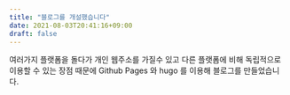 ```yaml
---
title: "블로그를 개설했습니다"
date: 2021-08-03T20:41:16+09:00
draft: false
---
```


여러가지 플랫폼을 돌다가 개인 웹주소를 가질수 있고 다른 플랫폼에 비해 독립적으로 이용할 수 있는 장점 때문에 Github Pages 와 hugo 를 이용해 블로그를 만들었습니다. 